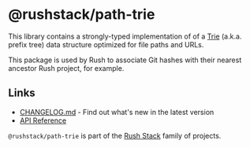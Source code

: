 # @rushstack/path-trie

This library contains a strongly-typed implementation of of a [Trie](https://en.wikipedia.org/wiki/Trie) (a.k.a. prefix tree) data structure optimized for file paths and URLs.

This package is used by Rush to associate Git hashes with their nearest ancestor Rush project, for example.

## Links

- [CHANGELOG.md](
  https://github.com/microsoft/rushstack/blob/main/libraries/path-trie/CHANGELOG.md) - Find
  out what's new in the latest version
- [API Reference](https://api.rushstack.io/pages/path-trie/)

`@rushstack/path-trie` is part of the [Rush Stack](https://rushstack.io/) family of projects.
